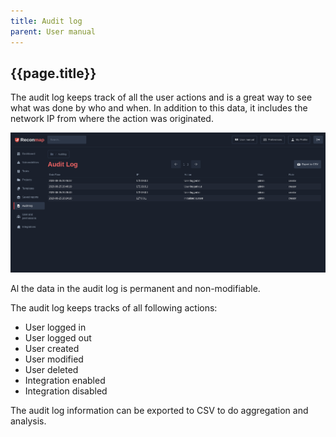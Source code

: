 ```yaml
---
title: Audit log
parent: User manual
---
```


## {{page.title}}

The audit log keeps track of all the user actions and is a great way to see what was done by who and when. In addition to this data, it includes the network IP from where the action was originated.

![Vulnerabilities view](/images/screenshots/audit-log.png)

Al the data in the audit log is permanent and non-modifiable.

The audit log keeps tracks of all following actions:

- User logged in
- User logged out
- User created
- User modified
- User deleted
- Integration enabled
- Integration disabled

The audit log information can be exported to CSV to do aggregation and analysis.